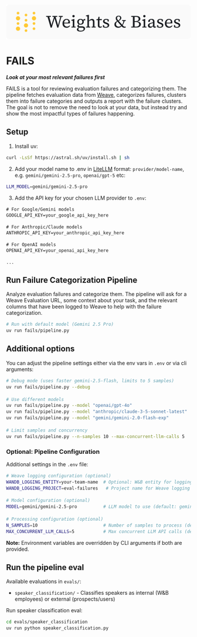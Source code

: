 <p align="center">
  <picture>
    <source media="(prefers-color-scheme: dark)" srcset="https://raw.githubusercontent.com/wandb/wandb/main/assets/logo-dark.svg">
    <source media="(prefers-color-scheme: light)" srcset="https://raw.githubusercontent.com/wandb/wandb/main/assets/logo-light.svg">
    <img src="https://raw.githubusercontent.com/wandb/wandb/main/assets/logo-light.svg" width="600" alt="Weights & Biases">
  </picture>
</p>


# FAILS

***Look at your most relevant failures first***

FAILS is a tool for reviewing evaluation failures and categorizing them. The pipeline fetches evaluation data from [Weave](https://weave-docs.wandb.ai/), categorizes failures, clusters them into failure categories and outputs a report with the failure clusters. The goal is not to remove the need to look at your data, but instead try and show the most impactful types of failures happening.

## Setup

1. Install uv:
```bash
curl -LsSf https://astral.sh/uv/install.sh | sh
```

2. Add your model name to .env in [LiteLLM](https://docs.litellm.ai/docs/providers) format: `provider/model-name`, e.g. `gemini/gemini-2.5-pro`, `openai/gpt-5` etc:

```bash
LLM_MODEL=gemini/gemini-2.5-pro
```

3. Add the API key for your chosen LLM provider to `.env`:
```env
# For Google/Gemini models
GOOGLE_API_KEY=your_google_api_key_here

# For Anthropic/Claude models  
ANTHROPIC_API_KEY=your_anthropic_api_key_here

# For OpenAI models
OPENAI_API_KEY=your_openai_api_key_here

...
```

## Run Failure Categorization Pipeline

Analyze evaluation failures and categorize them. The pipeline will ask for a Weave Evaluation URL, some context about your task, and the relevant columns that have been logged to Weave to help with the failure categorization. 

```bash
# Run with default model (Gemini 2.5 Pro)
uv run fails/pipeline.py
```

## Additional options
You can adjust the pipeline settings either via the env vars in `.env` or via cli arguments:

```bash
# Debug mode (uses faster gemini-2.5-flash, limits to 5 samples)
uv run fails/pipeline.py --debug

# Use different models
uv run fails/pipeline.py --model "openai/gpt-4o"
uv run fails/pipeline.py --model "anthropic/claude-3-5-sonnet-latest"
uv run fails/pipeline.py --model "gemini/gemini-2.0-flash-exp"

# Limit samples and concurrency
uv run fails/pipeline.py --n-samples 10 --max-concurrent-llm-calls 5
```

### Optional: Pipeline Configuration
Additional settings in the `.env` file:

```bash
# Weave logging configuration (optional)
WANDB_LOGGING_ENTITY=your-team-name  # Optional: W&B entity for logging
WANDB_LOGGING_PROJECT=eval-failures   # Project name for Weave logging (default: eval-failures)

# Model configuration (optional)
MODEL=gemini/gemini-2.5-pro          # LLM model to use (default: gemini/gemini-2.5-pro)

# Processing configuration (optional)
N_SAMPLES=10                         # Number of samples to process (default: all)
MAX_CONCURRENT_LLM_CALLS=5           # Max concurrent LLM API calls (default: 20)
```

**Note:** Environment variables are overridden by CLI arguments if both are provided.

## Run the pipeline eval

Available evaluations in `evals/`:
- `speaker_classification/` - Classifies speakers as internal (W&B employees) or external (prospects/users)

Run speaker classification eval:
```bash
cd evals/speaker_classification
uv run python speaker_classification.py
```